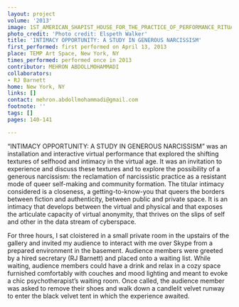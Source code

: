 ```yaml
---
layout: project
volume: '2013'
image: 1ST_AMERICAN_SHAPIST_HOUSE_FOR_THE_PRACTICE_OF_PERFORMANCE_RITUAL.jpg
photo_credit: 'Photo credit: Elspeth Walker'
title: 'INTIMACY OPPORTUNITY: A STUDY IN GENEROUS NARCISSISM'
first_performed: first performed on April 13, 2013
place: TEMP Art Space, New York, NY
times_performed: performed once in 2013
contributor: MEHRON ABDOLLMOHAMMADI
collaborators:
- RJ Barnett
home: New York, NY
links: []
contact: mehron.abdollmohammadi@gmail.com
footnote: ''
tags: []
pages: 140-141

---
```


“INTIMACY OPPORTUNITY: A STUDY IN GENEROUS NARCISSISM” was an installation and interactive virtual performance that explored the shifting textures of selfhood and intimacy in the virtual age. It was an invitation to experience and discuss these textures and to explore the possibility of a generous narcissism: the reclamation of narcissistic practice as a resistant mode of queer self-making and community formation. The titular intimacy considered is a closeness, a getting-to-know-you that queers the borders between fiction and authenticity, between public and private space. It is an intimacy that develops between the virtual and physical and that exposes the articulate capacity of virtual anonymity, that thrives on the slips of self and other in the data stream of cyberspace.

For three hours, I sat cloistered in a small private room in the upstairs of the gallery and invited my audience to interact with me over Skype from a prepared environment in the basement. Audience members were greeted by a hired secretary (RJ Barnett) and placed onto a waiting list. While waiting, audience members could have a drink and relax in a cozy space furnished comfortably with couches and mood lighting and meant to evoke a chic psychotherapist’s waiting room. Once called, the audience member was asked to remove their shoes and walk down a candlelit velvet runway to enter the black velvet tent in which the experience awaited.
